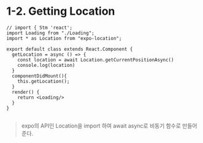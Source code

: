 # 1-2. Getting Location

```react
// import { Stm 'react';
import Loading from "./Loading";
import * as Location from "expo-location";

export default class extends React.Component {
  getLocation = async () => {
    const location = await Location.getCurrentPositionAsync()
    console.log(location)
  }
  componentDidMount(){
    this.getLocation();
  }
  render() {
    return <Loading/>
  }
}
  
```

>expo의 API인 Location을 import 하여 await async로 비동기 함수로 만들어준다.